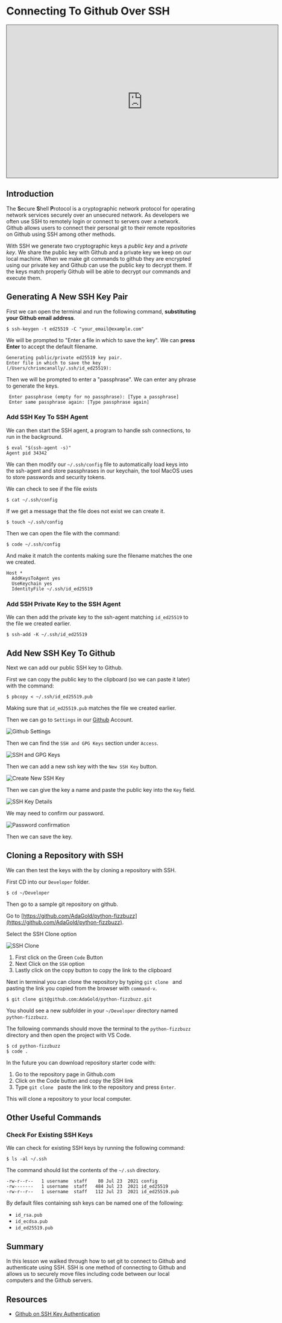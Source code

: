 # Connecting To Github Over SSH

<iframe src="https://adaacademy.hosted.panopto.com/Panopto/Pages/Embed.aspx?id=226728e9-67c1-437a-bb3e-ae3801219f73&autoplay=false&offerviewer=true&showtitle=true&showbrand=false&captions=true&interactivity=all" height="405" width="720" style="border: 1px solid #464646;" allowfullscreen allow="autoplay"></iframe>

## Introduction

The **S**ecure **S**hell **P**rotocol is a cryptographic network protocol for operating network services securely over an unsecured network. As developers we often use SSH to remotely login or connect to servers over a network. Github allows users to connect their personal git to their remote repositories on Github using SSH among other methods.

With SSH we generate two cryptographic keys a *public key* and a *private key*.  We share the public key with Github and a private key we keep on our local machine.  When we make git commands to github they are encrypted using our private key and Github can use the public key to decrypt them.  If the keys match properly Github will be able to decrypt our commands and execute them.

## Generating A New SSH Key Pair

First we can open the terminal and run the following command, **substituting your Github email address**.

```
$ ssh-keygen -t ed25519 -C "your_email@example.com"
```

We will be prompted to "Enter a file in which to save the key".  We can **press Enter** to accept the default filename.

```
Generating public/private ed25519 key pair.
Enter file in which to save the key (/Users/chrismcanally/.ssh/id_ed25519):
```

Then we will be prompted to enter a "passphrase".  We can enter any phrase to generate the keys.

```
 Enter passphrase (empty for no passphrase): [Type a passphrase]
 Enter same passphrase again: [Type passphrase again]
```

### Add SSH Key To SSH Agent

We can then start the SSH agent, a program to handle ssh connections, to run in the background.

```
$ eval "$(ssh-agent -s)"
Agent pid 34342
```

We can then modify our `~/.ssh/config` file to automatically load keys into the ssh-agent and store passphrases in our keychain, the tool MacOS uses to store passwords and security tokens.

We can check to see if the file exists

```
$ cat ~/.ssh/config
```

If we get a message that the file does not exist we can create it.

```
$ touch ~/.ssh/config
```

Then we can open the file with the command:

```
$ code ~/.ssh/config
```

And make it match the contents making sure the filename matches the one we created.

```
Host *
  AddKeysToAgent yes
  UseKeychain yes
  IdentityFile ~/.ssh/id_ed25519
```

### Add SSH Private Key to the SSH Agent

We can then add the private key to the ssh-agent matching `id_ed25519` to the file we created earlier.

```
$ ssh-add -K ~/.ssh/id_ed25519
```

## Add New SSH Key To Github

Next we can add our public SSH key to Github.

First we can copy the public key to the clipboard (so we can paste it later) with the command:

```
$ pbcopy < ~/.ssh/id_ed25519.pub
```

Making sure that `id_ed25519.pub` matches the file we created earlier.

Then we can go to `Settings` in our [Github](https://github.com) Account.

![Github Settings](../assets/github-setup__github-settings.png)

Then we can find the `SSH and GPG Keys` section under `Access`.

![SSH and GPG Keys](../assets/github-setup__github-ssh-and-gcp-keys.png)

Then we can add a new ssh key with the `New SSH Key` button.

![Create New SSH Key](../assets/github-setup__generate-new-ssh-key.png)

Then we can give the key a name and paste the public key into the `Key` field.  

![SSH Key Details](../assets/github-setup__new-public-ssh-key.png)

We may need to confirm our password.

![Password confirmation](../assets/github-setup__confirm-password.png)

Then we can save the key.

## Cloning a Repository with SSH

We can then test the keys with the by cloning a repository with SSH. 

First CD into our `Developer` folder.

```
$ cd ~/Developer
```

Then go to a sample git repository on github.  

Go to [https://github.com/AdaGold/python-fizzbuzz](https://github.com/AdaGold/python-fizzbuzz).

Select the SSH Clone option

![SSH Clone](../assets/github-setup__clone-with-ssh.png)

1.  First click on the Green `Code` Button
1.  Next Click on the `SSH` option
1.  Lastly click on the copy button to copy the link to the clipboard

Next in terminal you can clone the repository by typing `git clone ` and pasting the link you copied from the browser with `command-v`.

```
$ git clone git@github.com:AdaGold/python-fizzbuzz.git
```

You should see a new subfolder in your `~/Developer` directory named `python-fizzbuzz`.

The following commands should move the terminal to the `python-fizzbuzz` directory and then open the project with VS Code.

```
$ cd python-fizzbuzz
$ code .
```

In the future you can download repository starter code with:

1.  Go to the repository page in Github.com
1.  Click on the Code button and copy the SSH link
1.  Type `git clone ` paste the link to the repository and press `Enter`.

This will clone a repository to your local computer.

## Other Useful Commands

### Check For Existing SSH Keys

We can check for existing SSH keys by running the following command:

```
$ ls -al ~/.ssh
```

The command should list the contents of the `~/.ssh` directory.

```
-rw-r--r--   1 username  staff    80 Jul 23  2021 config
-rw-------   1 username  staff   484 Jul 23  2021 id_ed25519
-rw-r--r--   1 username  staff   112 Jul 23  2021 id_ed25519.pub
```

By default files containing ssh keys can be named one of the following:

- `id_rsa.pub`
- `id_ecdsa.pub`
- `id_ed25519.pub`

## Summary

In this lesson we walked through how to set git to connect to Github and authenticate using SSH. SSH is one method of connecting to Github and allows us to securely move files including code between our local computers and the Github servers.

## Resources

- [Github on SSH Key Authentication](https://docs.github.com/en/authentication/connecting-to-github-with-ssh/about-ssh)